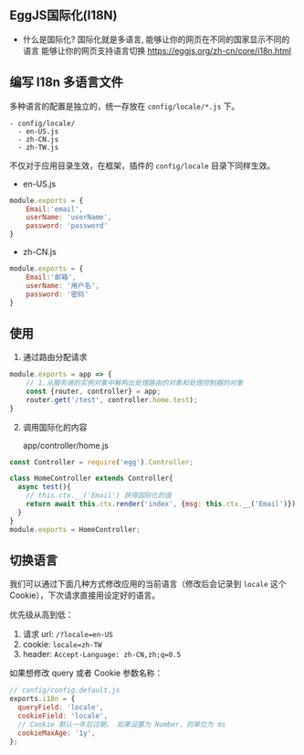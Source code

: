 ## EggJS国际化(I18N)

- 什么是国际化? 国际化就是多语言,
  能够让你的网页在不同的国家显示不同的语言
  能够让你的网页支持语言切换
  https://eggjs.org/zh-cn/core/i18n.html

## 编写 I18n 多语言文件

多种语言的配置是独立的，统一存放在 `config/locale/*.js` 下。

```
- config/locale/
  - en-US.js
  - zh-CN.js
  - zh-TW.js
```

不仅对于应用目录生效，在框架，插件的 `config/locale` 目录下同样生效。



- en-US.js

```js
module.exports = {
    Email:'email',
    userName: 'userName',
    password: 'password'
}
```

- zh-CN.js

````js
module.exports = {
    Email:'邮箱',
    userName: '用户名',
    password: '密码'
}
````



## 使用

1. 通过路由分配请求

```js
module.exports = app => {
    // 1.从服务端的实例对象中解构出处理路由的对象和处理控制器的对象
    const {router, controller} = app;
    router.get('/test', controller.home.test);
}
```

2. 调用国际化的内容

   app/controller/home.js

```js
const Controller = require('egg').Controller;

class HomeController extends Controller{
  async test(){
    // this.ctx.__('Email') 获得国际化的值
    return await this.ctx.render('index', {msg: this.ctx.__('Email')})
  }
}
module.exports = HomeController;
```



## 切换语言

我们可以通过下面几种方式修改应用的当前语言（修改后会记录到 `locale` 这个 Cookie），下次请求直接用设定好的语言。

优先级从高到低：

1. 请求 url: `/?locale=en-US`
2. cookie: `locale=zh-TW`
3. header: `Accept-Language: zh-CN,zh;q=0.5`

如果想修改 query 或者 Cookie 参数名称：

```js
// config/config.default.js
exports.i18n = {
  queryField: 'locale',
  cookieField: 'locale',
  // Cookie 默认一年后过期， 如果设置为 Number，则单位为 ms
  cookieMaxAge: '1y',
};
```

